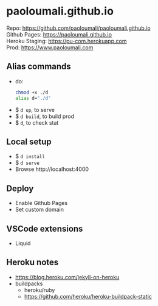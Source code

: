 # paoloumali.github.io

Repo: https://github.com/paoloumali/paoloumali.github.io  
Github Pages: https://paoloumali.github.io  
Heroku Staging: https://pu-com.herokuapp.com  
Prod: https://www.paoloumali.com


## Alias commands

- do: 
  ```bash
  chmod +x ./d
  alias d="./d"
  ```
- $ ``d up``, to serve
- $ ``d build``, to build prod
- $ ``d``, to check stat

## Local setup

- $ ``d install``
- $ ``d serve``
- Browse http://localhost:4000

## Deploy

- Enable Github Pages
- Set custom domain

## VSCode extensions

- Liquid

## Heroku notes

- https://blog.heroku.com/jekyll-on-heroku
- buildpacks
  - heroku/ruby
  - https://github.com/heroku/heroku-buildpack-static
